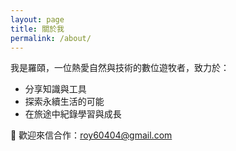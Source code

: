 ```yaml
---
layout: page
title: 關於我
permalink: /about/
---
```


我是羅頤，一位熱愛自然與技術的數位遊牧者，致力於：

- 分享知識與工具
- 探索永續生活的可能
- 在旅途中紀錄學習與成長

📧 歡迎來信合作：roy60404@gmail.com
